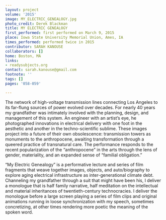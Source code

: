 ```yaml
---
layout: project
volume: '2015'
image: MY_ELECTRIC_GENEALOGY.jpg
photo_credit: Derek Blackman
title: MY ELECTRIC GENEALOGY
first_performed: first performed on March 9, 2015
place: Iowa State University Memorial Union, Ames, IA
times_performed: performed twice in 2015
contributor: SARAH KANOUSE
collaborators: []
home: Boston, MA
links:
- readysubjects.org
contact: sarah.kanouse@gmail.com
footnote: ''
tags: []
pages: '058-059'

---
```


The network of high-voltage transmission lines connecting Los Angeles to its far-flung sources of power evolved over decades. For nearly 40 years my grandfather was intimately involved with the planning, design, and management of this system. An engineer with an artist’s eye, he photographed innovations in electrical delivery with one foot in the aesthetic and another in the techno-scientific sublime. These images project into a future of their own obsolescence: transmission towers as monuments to the anthropocene, awaiting transformation through a queered practice of transnatural care. The performance responds to the recent popularization of the “anthropocene” in the arts through the lens of gender, materiality, and an expanded sense of “familial obligation.”

“My Electric Genealogy” is a performative lecture and series of film fragments that weave together images, objects, and auto/biography to explore aging electrical infrastructure as inter-generational climate debt. Channeling my grandfather through a suit that might have been his, I deliver a monologue that is half family narrative, half meditation on the intellectual and material inheritances of twentieth-century technocracies. I deliver the monologue before a large screen playing a series of film clips and original animations running in loose synchronization with my speech, sometimes concretizing, at other times rendering more poetic the meaning of the spoken word.
